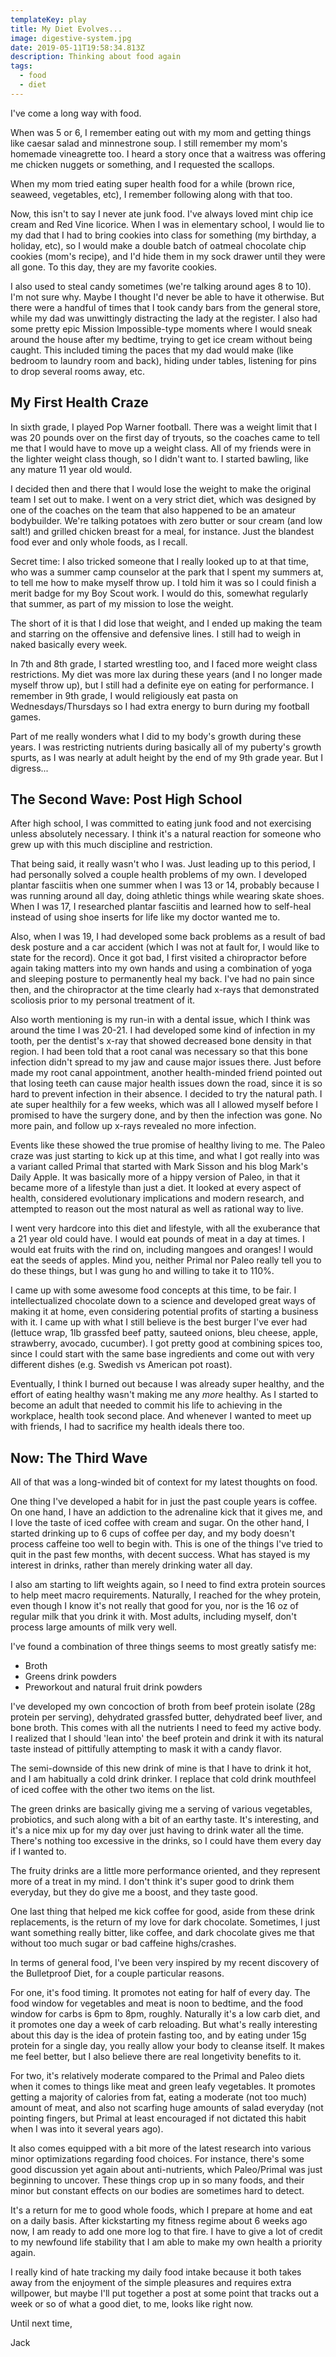```yaml
---
templateKey: play
title: My Diet Evolves...
image: digestive-system.jpg
date: 2019-05-11T19:58:34.813Z
description: Thinking about food again
tags:
  - food
  - diet
---
```


I've come a long way with food.

When was 5 or 6, I remember eating out with my mom and getting things like caesar salad and minnestrone soup. I still remember my mom's homemade vineagrette too. I heard a story once that a waitress was offering me chicken nuggets or something, and I requested the scallops.

When my mom tried eating super health food for a while (brown rice, seaweed, vegetables, etc), I remember following along with that too.

Now, this isn't to say I never ate junk food. I've always loved mint chip ice cream and Red Vine licorice. When I was in elementary school, I would lie to my dad that I had to bring cookies into class for something (my birthday, a holiday, etc), so I would make a double batch of oatmeal chocolate chip cookies (mom's recipe), and I'd hide them in my sock drawer until they were all gone. To this day, they are my favorite cookies.

I also used to steal candy sometimes (we're talking around ages 8 to 10). I'm not sure why. Maybe I thought I'd never be able to have it otherwise. But there were a handful of times that I took candy bars from the general store, while my dad was unwittingly distracting the lady at the register. I also had some pretty epic Mission Impossible-type moments where I would sneak around the house after my bedtime, trying to get ice cream without being caught. This included timing the paces that my dad would make (like bedroom to laundry room and back), hiding under tables, listening for pins to drop several rooms away, etc.

## My First Health Craze

In sixth grade, I played Pop Warner football. There was a weight limit that I was 20 pounds over on the first day of tryouts, so the coaches came to tell me that I would have to move up a weight class. All of my friends were in the lighter weight class though, so I didn't want to. I started bawling, like any mature 11 year old would.

I decided then and there that I would lose the weight to make the original team I set out to make. I went on a very strict diet, which was designed by one of the coaches on the team that also happened to be an amateur bodybuilder. We're talking potatoes with zero butter or sour cream (and low salt!) and grilled chicken breast for a meal, for instance. Just the blandest food ever and only whole foods, as I recall.

Secret time: I also tricked someone that I really looked up to at that time, who was a summer camp counselor at the park that I spent my summers at, to tell me how to make myself throw up. I told him it was so I could finish a merit badge for my Boy Scout work. I would do this, somewhat regularly that summer, as part of my mission to lose the weight.

The short of it is that I did lose that weight, and I ended up making the team and starring on the offensive and defensive lines. I still had to weigh in naked basically every week.

In 7th and 8th grade, I started wrestling too, and I faced more weight class restrictions. My diet was more lax during these years (and I no longer made myself throw up), but I still had a definite eye on eating for performance. I remember in 9th grade, I would religiously eat pasta on Wednesdays/Thursdays so I had extra energy to burn during my football games.

Part of me really wonders what I did to my body's growth during these years. I was restricting nutrients during basically all of my puberty's growth spurts, as I was nearly at adult height by the end of my 9th grade year. But I digress...

## The Second Wave: Post High School

After high school, I was committed to eating junk food and not exercising unless absolutely necessary. I think it's a natural reaction for someone who grew up with this much discipline and restriction.

That being said, it really wasn't who I was. Just leading up to this period, I had personally solved a couple health problems of my own. I developed plantar fasciitis when one summer when I was 13 or 14, probably because I was running around all day, doing athletic things while wearing skate shoes. When I was 17, I researched plantar fasciitis and learned how to self-heal instead of using shoe inserts for life like my doctor wanted me to.

Also, when I was 19, I had developed some back problems as a result of bad desk posture and a car accident (which I was not at fault for, I would like to state for the record). Once it got bad, I first visited a chiropractor before again taking matters into my own hands and using a combination of yoga and sleeping posture to permanently heal my back. I've had no pain since then, and the chiropractor at the time clearly had x-rays that demonstrated scoliosis prior to my personal treatment of it.

Also worth mentioning is my run-in with a dental issue, which I think was around the time I was 20-21. I had developed some kind of infection in my tooth, per the dentist's x-ray that showed decreased bone density in that region. I had been told that a root canal was necessary so that this bone infection didn't spread to my jaw and cause major issues there. Just before made my root canal appointment, another health-minded friend pointed out that losing teeth can cause major health issues down the road, since it is so hard to prevent infection in their absence. I decided to try the natural path. I ate super healthily for a few weeks, which was all I allowed myself before I promised to have the surgery done, and by then the infection was gone. No more pain, and follow up x-rays revealed no more infection.

Events like these showed the true promise of healthy living to me. The Paleo craze was just starting to kick up at this time, and what I got really into was a variant called Primal that started with Mark Sisson and his blog Mark's Daily Apple. It was basically more of a hippy version of Paleo, in that it became more of a lifestyle than just a diet. It looked at every aspect of health, considered evolutionary implications and modern research, and attempted to reason out the most natural as well as rational way to live.

I went very hardcore into this diet and lifestyle, with all the exuberance that a 21 year old could have. I would eat pounds of meat in a day at times. I would eat fruits with the rind on, including mangoes and oranges! I would eat the seeds of apples. Mind you, neither Primal nor Paleo really tell you to do these things, but I was gung ho and willing to take it to 110%.

I came up with some awesome food concepts at this time, to be fair. I intellectualized chocolate down to a science and developed great ways of making it at home, even considering potential profits of starting a business with it. I came up with what I still believe is the best burger I've ever had (lettuce wrap, 1lb grassfed beef patty, sauteed onions, bleu cheese, apple, strawberry, avocado, cucumber). I got pretty good at combining spices too, since I could start with the same base ingredients and come out with very different dishes (e.g. Swedish vs American pot roast).

Eventually, I think I burned out because I was already super healthy, and the effort of eating healthy wasn't making me any *more* healthy. As I started to become an adult that needed to commit his life to achieving in the workplace, health took second place. And whenever I wanted to meet up with friends, I had to sacrifice my health ideals there too.

## Now: The Third Wave

All of that was a long-winded bit of context for my latest thoughts on food.

One thing I've developed a habit for in just the past couple years is coffee. On one hand, I have an addiction to the adrenaline kick that it gives me, and I love the taste of iced coffee with cream and sugar. On the other hand, I started drinking up to 6 cups of coffee per day, and my body doesn't process caffeine too well to begin with. This is one of the things I've tried to quit in the past few months, with decent success. What has stayed is my interest in drinks, rather than merely drinking water all day.

I also am starting to lift weights again, so I need to find extra protein sources to help meet macro requirements. Naturally, I reached for the whey protein, even though I know it's not really that good for you, nor is the 16 oz of regular milk that you drink it with. Most adults, including myself, don't process large amounts of milk very well.

I've found a combination of three things seems to most greatly satisfy me:

- Broth
- Greens drink powders
- Preworkout and natural fruit drink powders

I've developed my own concoction of broth from beef protein isolate (28g protein per serving), dehydrated grassfed butter, dehydrated beef liver, and bone broth. This comes with all the nutrients I need to feed my active body. I realized that I should 'lean into' the beef protein and drink it with its natural taste instead of pittifully attempting to mask it with a candy flavor.

The semi-downside of this new drink of mine is that I have to drink it hot, and I am habitually a cold drink drinker. I replace that cold drink mouthfeel of iced coffee with the other two items on the list.

The green drinks are basically giving me a serving of various vegetables, probiotics, and such along with a bit of an earthy taste. It's interesting, and it's a nice mix up for my day over just having to drink water all the time. There's nothing too excessive in the drinks, so I could have them every day if I wanted to.

The fruity drinks are a little more performance oriented, and they represent more of a treat in my mind. I don't think it's super good to drink them everyday, but they do give me a boost, and they taste good.

One last thing that helped me kick coffee for good, aside from these drink replacements, is the return of my love for dark chocolate. Sometimes, I just want something really bitter, like coffee, and dark chocolate gives me that without too much sugar or bad caffeine highs/crashes.

In terms of general food, I've been very inspired by my recent discovery of the Bulletproof Diet, for a couple particular reasons.

For one, it's food timing. It promotes not eating for half of every day. The food window for vegetables and meat is noon to bedtime, and the food window for carbs is 6pm to 8pm, roughly. Naturally it's a low carb diet, and it promotes one day a week of carb reloading. But what's really interesting about this day is the idea of protein fasting too, and by eating under 15g protein for a single day, you really allow your body to cleanse itself. It makes me feel better, but I also believe there are real longetivity benefits to it.

For two, it's relatively moderate compared to the Primal and Paleo diets when it comes to things like meat and green leafy vegetables. It promotes getting a majority of calories from fat, eating a moderate (not too much) amount of meat, and also not scarfing huge amounts of salad everyday (not pointing fingers, but Primal at least encouraged if not dictated this habit when I was into it several years ago).

It also comes equipped with a bit more of the latest research into various minor optimizations regarding food choices. For instance, there's some good discussion yet again about anti-nutrients, which Paleo/Primal was just beginning to uncover. These things crop up in so many foods, and their minor but constant effects on our bodies are sometimes hard to detect.

It's a return for me to good whole foods, which I prepare at home and eat on a daily basis. After kickstarting my fitness regime about 6 weeks ago now, I am ready to add one more log to that fire. I have to give a lot of credit to my newfound life stability that I am able to make my own health a priority again.

I really kind of hate tracking my daily food intake because it both takes away from the enjoyment of the simple pleasures and requires extra willpower, but maybe I'll put together a post at some point that tracks out a week or so of what a good diet, to me, looks like right now.

Until next time,

Jack
